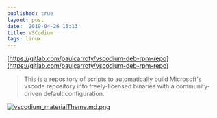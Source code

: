 ```yaml
---
published: true
layout: post
date: '2019-04-26 15:13'
title: VSCodium
tags: linux 
---
```

[https://gitlab.com/paulcarroty/vscodium-deb-rpm-repo](https://gitlab.com/paulcarroty/vscodium-deb-rpm-repo)

> This is a repository of scripts to automatically build Microsoft's vscode repository into freely-licensed binaries with a community-driven default configuration.

[![vscodium_materialTheme.md.png](https://cdn.scrot.moe/images/2019/04/26/vscodium_materialTheme.md.png)](https://scrot.moe/image/aU5Yq)
